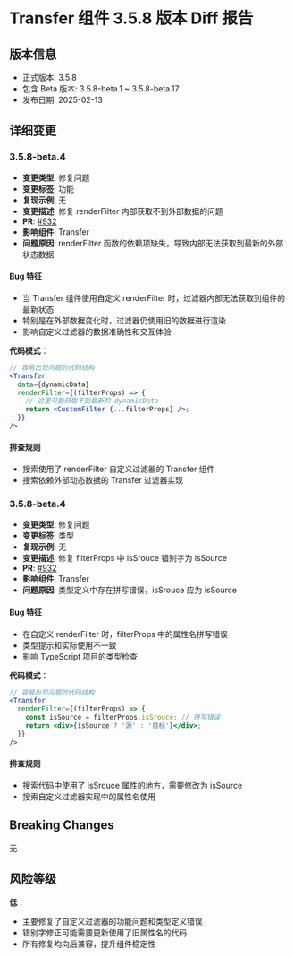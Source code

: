 # Transfer 组件 3.5.8 版本 Diff 报告

## 版本信息
- 正式版本: 3.5.8
- 包含 Beta 版本: 3.5.8-beta.1 ~ 3.5.8-beta.17
- 发布日期: 2025-02-13

## 详细变更

### 3.5.8-beta.4
- **变更类型**: 修复问题
- **变更标签**: 功能
- **复现示例**: 无
- **变更描述**: 修复 renderFilter 内部获取不到外部数据的问题
- **PR**: [#932](https://github.com/sheinsight/shineout-next/pull/932)
- **影响组件**: Transfer
- **问题原因**: renderFilter 函数的依赖项缺失，导致内部无法获取到最新的外部状态数据

#### Bug 特征
- 当 Transfer 组件使用自定义 renderFilter 时，过滤器内部无法获取到组件的最新状态
- 特别是在外部数据变化时，过滤器仍使用旧的数据进行渲染
- 影响自定义过滤器的数据准确性和交互体验

**代码模式**：
```jsx
// 容易出现问题的代码结构
<Transfer
  data={dynamicData}
  renderFilter={(filterProps) => {
    // 这里可能获取不到最新的 dynamicData
    return <CustomFilter {...filterProps} />;
  }}
/>
```

#### 排查规则
- 搜索使用了 renderFilter 自定义过滤器的 Transfer 组件
- 搜索依赖外部动态数据的 Transfer 过滤器实现

### 3.5.8-beta.4
- **变更类型**: 修复问题
- **变更标签**: 类型
- **复现示例**: 无
- **变更描述**: 修复 filterProps 中 isSrouce 错别字为 isSource
- **PR**: [#932](https://github.com/sheinsight/shineout-next/pull/932)
- **影响组件**: Transfer
- **问题原因**: 类型定义中存在拼写错误，isSrouce 应为 isSource

#### Bug 特征
- 在自定义 renderFilter 时，filterProps 中的属性名拼写错误
- 类型提示和实际使用不一致
- 影响 TypeScript 项目的类型检查

**代码模式**：
```jsx
// 容易出现问题的代码结构
<Transfer
  renderFilter={(filterProps) => {
    const isSource = filterProps.isSrouce; // 拼写错误
    return <div>{isSource ? '源' : '目标'}</div>;
  }}
/>
```

#### 排查规则
- 搜索代码中使用了 isSrouce 属性的地方，需要修改为 isSource
- 搜索自定义过滤器实现中的属性名使用

## Breaking Changes

无

## 风险等级

**低**：
- 主要修复了自定义过滤器的功能问题和类型定义错误
- 错别字修正可能需要更新使用了旧属性名的代码
- 所有修复均向后兼容，提升组件稳定性